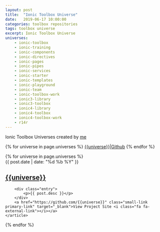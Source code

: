 ```yaml
---
layout: post
title:  "Ionic Toolbox Universe"
date:   2019-06-17 10:00:00
categories: toolbox repositories
tags: toolbox universe
excerpt: Ionic Toolbox Universe
universes:
    - ionic-toolbox 
    - ionic-training
    - ionic-components
    - ionic-directives
    - ionic-pages
    - ionic-pipes
    - ionic-services
    - ionic-starter
    - ionic-templates
    - ionic-playground
    - ionic-team
    - ionic-toolbox-work
    - ionic3-library
    - ionic3-toolbox
    - ionic4-library
    - ionic4-toolbox
    - ionic4-toolbox-work
    - r14r
---
```


Ionic Toolbox Universes created by [me](https://r14r.github.io)

{% for universe in page.universes %}
<a href="https://{{universe}}.github.io}">{{universe}}</a>|<a href="https://github.com/{{universe}}">Github</a>
{% endfor %}


<div class="posts clearfix">
{% for universe in page.universes %}
    <article class="post">    
        <div class="eyebrow">{{ post.date | date: "%d %b %Y" }}</div>
        <h1><a href="https://{{universe}}.github.io}">{{universe}}</a></h1>

        <div class="entry">
            <p>{{ post.desc }}</p>
        </div>
        <a href="https://github.com/{{universe}}" class="small-link primary-link" target="_blank">View Project Site <i class="fa fa-external-link"></i></a>
    </article>
{% endfor %}
